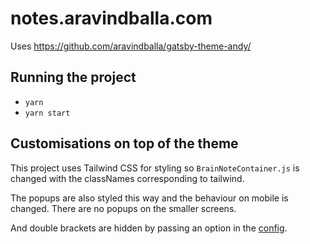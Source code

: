 # notes.aravindballa.com

Uses https://github.com/aravindballa/gatsby-theme-andy/

## Running the project

- `yarn`
- `yarn start`

## Customisations on top of the theme

This project uses Tailwind CSS for styling so `BrainNoteContainer.js` is changed with the classNames corresponding to tailwind.

The popups are also styled this way and the behaviour on mobile is changed. There are no popups on the smaller screens.

And double brackets are hidden by passing an option in the [config](https://github.com/aravindballa/notes.aravindballa.com/blob/0d98c1bdc9b82ee83a6e5af546f0d93afe0f435d/gatsby-config.js#L9).
